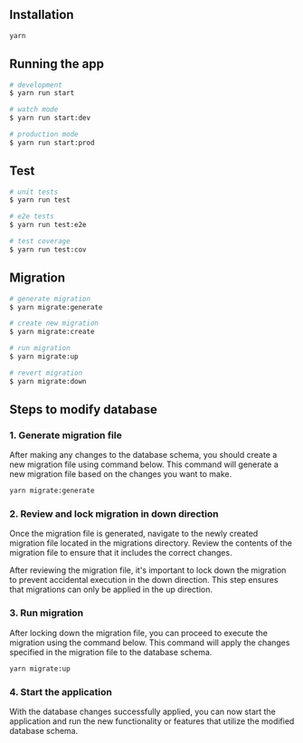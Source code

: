 ## Installation

```bash
yarn
```

## Running the app

```bash
# development
$ yarn run start

# watch mode
$ yarn run start:dev

# production mode
$ yarn run start:prod
```

## Test

```bash
# unit tests
$ yarn run test

# e2e tests
$ yarn run test:e2e

# test coverage
$ yarn run test:cov
```

## Migration

```bash
# generate migration
$ yarn migrate:generate

# create new migration
$ yarn migrate:create

# run migration
$ yarn migrate:up

# revert migration
$ yarn migrate:down
```

## Steps to modify database

### 1. Generate migration file

After making any changes to the database schema, you should create a new migration file using command below. This command will generate a new migration file based on the changes you want to make.

```bash
yarn migrate:generate
```

### 2. Review and lock migration in down direction

Once the migration file is generated, navigate to the newly created migration file located in the migrations directory. Review the contents of the migration file to ensure that it includes the correct changes.

After reviewing the migration file, it's important to lock down the migration to prevent accidental execution in the down direction. This step ensures that migrations can only be applied in the up direction.

### 3. Run migration

After locking down the migration file, you can proceed to execute the migration using the command below. This command will apply the changes specified in the migration file to the database schema.

```bash
yarn migrate:up
```

### 4. Start the application

With the database changes successfully applied, you can now start the application and run the new functionality or features that utilize the modified database schema.